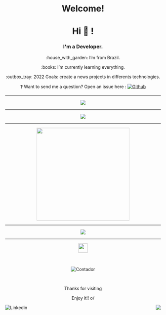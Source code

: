 
 <h1 align="center"><strong>Welcome!</strong></h1>

<h1 align="center">Hi 👋 !</h1>
<h3 align="center">I'm a Developer.</h3> 


<p align="center">:house_with_garden: I’m from Brazil. </p>

<p align="center">:books: I’m currently learning everything. </p>

<p align="center"> :outbox_tray: 2022 Goals: create a news projects in differents technologies.  </p>

<p align="center">  
 ❓  Want to send me a question? Open an issue here :  
  <a href="https://github.com/740fernando/740fernando/issues">
<img src="https://badgen.net/github/open-issues/740fernando/740fernando?color=1dd3d6" alt="Github">
</a>
</p>

----------------------------------------------------------------------------------

<p align="center">
  <img src="https://github-profile-trophy.vercel.app/?username=740fernando&column=6&rank=SSS,SS,S,AAA,AA,A,B,C&theme=onedark" />
</p>


----------------------------------------------------------------------------------

 
<p align="center">
 <img  src="https://github-readme-stats.vercel.app/api?username=740fernando&show_icons=true&theme=onedark&count_private=true" />
</p>


----------------------------------------------------------------------------------

<p align="center">
 <img height=300px  src="https://activity-graph.herokuapp.com/graph?username=740fernando&bg_color=44475a&color=f8f8f2&line=ff79c6&point=bd93f9&area=true&hide_border=true&count_private=true&theme=dracula" />
</p>


----------------------------------------------------------------------------------



<p align="center">
  <img alig src="https://github-readme-streak-stats.herokuapp.com/?user=740fernando&theme=onedark&hide_border=false&count_private=true" />
</p>
 
----------------------------------------------------------------------------------

<p align="center"> 
<img align="center" src=https://github.com/TheDudeThatCode/TheDudeThatCode/blob/master/Assets/Earth.gif width="30">
</p>

<br>

<p align="center">  
 <img src="https://visitor-badge.laobi.icu/badge?page_id=740fernando.740fernando" alt="Contador">
</p>

<br>

<p align="center">  
Thanks for visiting
</p>
<p align="center">  
Enjoy it!! o/
</p>

 <a href="https://www.linkedin.com/in/fernando-luiz-de-souza-vieira-842890153/">
 <img align="left" src="https://img.shields.io/badge/-LinkedIn-blue?style=flat-square&logo=Linkedin&logoColor=white&link=https://www.linkedin.com/in/fernando-luiz-de-souza-vieira-842890153" alt="Linkedin">
</a>
<img align="right" src="https://img.shields.io/github/followers/740fernando?label=Follow&style=social" />
 <img/>







